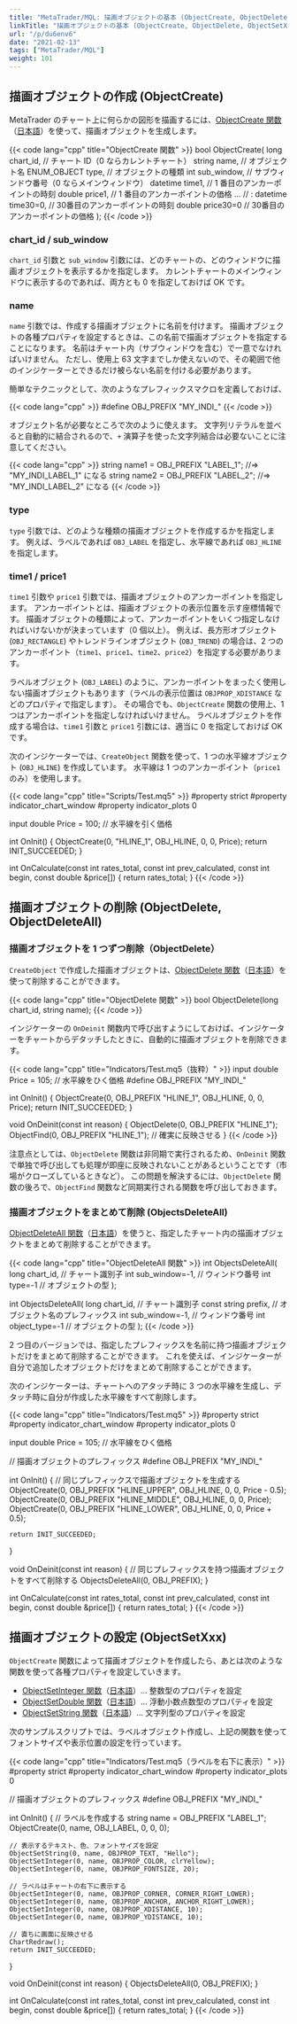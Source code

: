 ```yaml
---
title: "MetaTrader/MQL: 描画オブジェクトの基本 (ObjectCreate, ObjectDelete, ObjectSetXxx)"
linkTitle: "描画オブジェクトの基本 (ObjectCreate, ObjectDelete, ObjectSetXxx)"
url: "/p/du6env6"
date: "2021-02-13"
tags: ["MetaTrader/MQL"]
weight: 101
---
```


描画オブジェクトの作成 (ObjectCreate)
----

MetaTrader のチャート上に何らかの図形を描画するには、[ObjectCreate 関数](https://www.mql5.com/en/docs/objects/objectcreate)（[日本語](https://www.mql5.com/ja/docs/objects/objectcreate)）を使って、描画オブジェクトを生成します。

{{< code lang="cpp" title="ObjectCreate 関数" >}}
bool ObjectCreate(
    long chart_id,     // チャート ID（0 ならカレントチャート）
    string name,       // オブジェクト名
    ENUM_OBJECT type,  // オブジェクトの種類
    int sub_window,    // サブウィンドウ番号（0 ならメインウィンドウ）
    datetime time1,    // 1 番目のアンカーポイントの時刻
    double price1,     // 1 番目のアンカーポイントの価格
    ...                // :
    datetime time30=0, // 30番目のアンカーポイントの時刻
    double price30=0   // 30番目のアンカーポイントの価格
);
{{< /code >}}

### chart_id / sub_window

`chart_id` 引数と `sub_window` 引数には、どのチャートの、どのウィンドウに描画オブジェクトを表示するかを指定します。
カレントチャートのメインウィンドウに表示するのであれば、両方とも 0 を指定しておけば OK です。

### name

`name` 引数では、作成する描画オブジェクトに名前を付けます。
描画オブジェクトの各種プロパティを設定するときは、この名前で描画オブジェクトを指定することになります。
名前はチャート内（サブウィンドウを含む）で一意でなければいけません。
ただし、使用上 63 文字までしか使えないので、その範囲で他のインジケーターとできるだけ被らない名前を付ける必要があります。

簡単なテクニックとして、次のようなプレフィックスマクロを定義しておけば、

{{< code lang="cpp" >}}
#define OBJ_PREFIX "MY_INDI_"
{{< /code >}}

オブジェクト名が必要なところで次のように使えます。
文字列リテラルを並べると自動的に結合されるので、`+` 演算子を使った文字列結合は必要ないことに注意してください。

{{< code lang="cpp" >}}
string name1 = OBJ_PREFIX "LABEL_1";  //=> "MY_INDI_LABEL_1" になる
string name2 = OBJ_PREFIX "LABEL_2";  //=> "MY_INDI_LABEL_2" になる
{{< /code >}}

### type

`type` 引数では、どのような種類の描画オブジェクトを作成するかを指定します。
例えば、ラベルであれば `OBJ_LABEL` を指定し、水平線であれば `OBJ_HLINE` を指定します。

### time1 / price1

`time1` 引数や `price1` 引数では、描画オブジェクトのアンカーポイントを指定します。
アンカーポイントとは、描画オブジェクトの表示位置を示す座標情報です。
描画オブジェクトの種類によって、アンカーポイントをいくつ指定しなければいけないかが決まっています（0 個以上）。
例えば、長方形オブジェクト (`OBJ_RECTANGLE`) やトレンドラインオブジェクト (`OBJ_TREND`) の場合は、2 つのアンカーポイント（`time1`、`price1`、`time2`、`price2`）を指定する必要があります。

ラベルオブジェクト (`OBJ_LABEL`) のように、アンカーポイントをまったく使用しない描画オブジェクトもあります（ラベルの表示位置は `OBJPROP_XDISTANCE` などのプロパティで指定します）。
その場合でも、`ObjectCreate` 関数の使用上、1 つはアンカーポイントを指定しなければいけません。
ラベルオブジェクトを作成する場合は、`time1` 引数と `price1` 引数には、適当に 0 を指定しておけば OK です。

次のインジケーターでは、`CreateObject` 関数を使って、1 つの水平線オブジェクト (`OBJ_HLINE`) を作成しています。
水平線は 1 つのアンカーポイント（`price1` のみ）を使用します。

{{< code lang="cpp" title="Scripts/Test.mq5" >}}
#property strict
#property indicator_chart_window
#property indicator_plots 0

input double Price = 100;  // 水平線を引く価格

int OnInit() {
    ObjectCreate(0, "HLINE_1", OBJ_HLINE, 0, 0, Price);
    return INIT_SUCCEEDED;
}

int OnCalculate(const int rates_total, const int prev_calculated,
                const int begin, const double &price[]) {
    return rates_total;
}
{{< /code >}}


描画オブジェクトの削除 (ObjectDelete, ObjectDeleteAll)
----

### 描画オブジェクトを 1 つずつ削除（ObjectDelete）

`CreateObject` で作成した描画オブジェクトは、[ObjectDelete 関数](https://www.mql5.com/en/docs/objects/objectdelete)（[日本語](https://www.mql5.com/ja/docs/objects/objectdelete)）を使って削除することができます。

{{< code lang="cpp" title="ObjectDelete 関数" >}}
bool ObjectDelete(long chart_id, string name);
{{< /code >}}

インジケーターの `OnDeinit` 関数内で呼び出すようにしておけば、インジケーターをチャートからデタッチしたときに、自動的に描画オブジェクトを削除できます。

{{< code lang="cpp" title="Indicators/Test.mq5（抜粋）" >}}
input double Price = 105;  // 水平線をひく価格
#define OBJ_PREFIX "MY_INDI_"

int OnInit() {
    ObjectCreate(0, OBJ_PREFIX "HLINE_1", OBJ_HLINE, 0, 0, Price);
    return INIT_SUCCEEDED;
}

void OnDeinit(const int reason) {
    ObjectDelete(0, OBJ_PREFIX "HLINE_1");
    ObjectFind(0, OBJ_PREFIX "HLINE_1");  // 確実に反映させる
}
{{< /code >}}

注意点としては、`ObjectDelete` 関数は非同期で実行されるため、`OnDeinit` 関数で単独で呼び出しても処理が即座に反映されないことがあるということです（市場がクローズしているときなど）。
この問題を解決するには、`ObjectDelete` 関数の後ろで、`ObjectFind` 関数など同期実行される関数を呼び出しておきます。

### 描画オブジェクトをまとめて削除 (ObjectsDeleteAll)

[ObjectDeleteAll 関数](https://www.mql5.com/en/docs/objects/objectdeleteall)（[日本語](https://www.mql5.com/ja/docs/objects/objectdeleteall)）を使うと、指定したチャート内の描画オブジェクトをまとめて削除することができます。

{{< code lang="cpp" title="ObjectDeleteAll 関数" >}}
int ObjectsDeleteAll(
    long chart_id,      // チャート識別子
    int sub_window=-1,  // ウィンドウ番号
    int type=-1         // オブジェクトの型
);

int ObjectsDeleteAll(
    long chart_id,        // チャート識別子
    const string prefix,  // オブジェクト名のプレフィックス
    int sub_window=-1,    // ウィンドウ番号
    int object_type=-1    // オブジェクトの型
);
{{< /code >}}

2 つ目のバージョンでは、指定したプレフィックスを名前に持つ描画オブジェクトだけをまとめて削除することができます。
これを使えば、インジケーターが自分で追加したオブジェクトだけをまとめて削除することができます。

次のインジケーターは、チャートへのアタッチ時に 3 つの水平線を生成し、デタッチ時に自分が作成した水平線をすべて削除します。

{{< code lang="cpp" title="Indicators/Test.mq5" >}}
#property strict
#property indicator_chart_window
#property indicator_plots 0

input double Price = 105;  // 水平線をひく価格

// 描画オブジェクトのプレフィックス
#define OBJ_PREFIX "MY_INDI_"

int OnInit() {
    // 同じプレフィックスで描画オブジェクトを生成する
    ObjectCreate(0, OBJ_PREFIX "HLINE_UPPER", OBJ_HLINE, 0, 0, Price - 0.5);
    ObjectCreate(0, OBJ_PREFIX "HLINE_MIDDLE", OBJ_HLINE, 0, 0, Price);
    ObjectCreate(0, OBJ_PREFIX "HLINE_LOWER", OBJ_HLINE, 0, 0, Price + 0.5);

    return INIT_SUCCEEDED;
}

void OnDeinit(const int reason) {
    // 同じプレフィックスを持つ描画オブジェクトをすべて削除する
    ObjectsDeleteAll(0, OBJ_PREFIX);
}

int OnCalculate(const int rates_total, const int prev_calculated,
                const int begin, const double &price[]) {
    return rates_total;
}
{{< /code >}}


描画オブジェクトの設定 (ObjectSetXxx)
----

`ObjectCreate` 関数によって描画オブジェクトを作成したら、あとは次のような関数を使って各種プロパティを設定していきます。

- [ObjectSetInteger 関数](https://www.mql5.com/en/docs/objects/objectsetinteger)（[日本語](https://www.mql5.com/ja/docs/objects/objectsetinteger)）... 整数型のプロパティを設定
- [ObjectSetDouble 関数](https://www.mql5.com/en/docs/objects/objectsetdouble)（[日本語](https://www.mql5.com/ja/docs/objects/objectsetdouble)）... 浮動小数点数型のプロパティを設定
- [ObjectSetString 関数](https://www.mql5.com/en/docs/objects/objectsetstring)（[日本語](https://www.mql5.com/ja/docs/objects/objectsetstring)）... 文字列型のプロパティを設定

次のサンプルスクリプトでは、ラベルオブジェクト作成し、上記の関数を使ってフォントサイズや表示位置の設定を行っています。

{{< code lang="cpp" title="Indicators/Test.mq5（ラベルを右下に表示）" >}}
#property strict
#property indicator_chart_window
#property indicator_plots 0

// 描画オブジェクトのプレフィックス
#define OBJ_PREFIX "MY_INDI_"

int OnInit() {
    // ラベルを作成する
    string name = OBJ_PREFIX "LABEL_1";
    ObjectCreate(0, name, OBJ_LABEL, 0, 0, 0);

    // 表示するテキスト、色、フォントサイズを設定
    ObjectSetString(0, name, OBJPROP_TEXT, "Hello");
    ObjectSetInteger(0, name, OBJPROP_COLOR, clrYellow);
    ObjectSetInteger(0, name, OBJPROP_FONTSIZE, 20);

    // ラベルはチャートの右下に表示する
    ObjectSetInteger(0, name, OBJPROP_CORNER, CORNER_RIGHT_LOWER);
    ObjectSetInteger(0, name, OBJPROP_ANCHOR, ANCHOR_RIGHT_LOWER);
    ObjectSetInteger(0, name, OBJPROP_XDISTANCE, 10);
    ObjectSetInteger(0, name, OBJPROP_YDISTANCE, 10);

    // 直ちに画面に反映させる
    ChartRedraw();
    return INIT_SUCCEEDED;
}

void OnDeinit(const int reason) {
    ObjectsDeleteAll(0, OBJ_PREFIX);
}

int OnCalculate(const int rates_total, const int prev_calculated,
                const int begin, const double &price[]) {
    return rates_total;
}
{{< /code >}}

